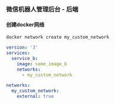### 微信机器人管理后台 - 后端

#### 创建docker网络

```vim
docker network create my_custom_network
```

```yml
version: '3'
services:
  service_b:
    image: some_image_b
    networks:
      - my_custom_network

networks:
  my_custom_network:
    external: true
```